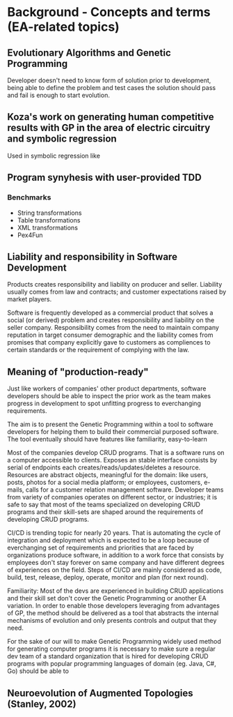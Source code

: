 # Background - Concepts and terms (EA-related topics)

## Evolutionary Algorithms and Genetic Programming

Developer doesn't need to know form of solution prior to development, being able to define the problem and test cases the solution should pass and fail is enough to start evolution.

## Koza's work on generating human competitive results with GP in the area of electric circuitry and symbolic regression

Used in symbolic regression like

## Program synyhesis with user-provided TDD

### Benchmarks

-   String transformations
-   Table transformations
-   XML transformations
-   Pex4Fun

## Liability and responsibility in Software Development

Products creates responsibility and liability on producer and seller. Liability usually comes from law and contracts; and customer expectations raised by market players.

Software is frequently developed as a commercial product that solves a social (or derived) problem and creates responsibility and liability on the seller company. Responsibility comes from the need to maintain company reputation in target consumer demographic and the liability comes from promises that company explicitly gave to customers as compliences to certain standards or the requirement of complying with the law.

## Meaning of "production-ready"

Just like workers of companies' other product departments, software developers should be able to inspect the prior work as the team makes progress in development to spot unfitting progress to everchanging requirements.

The aim is to present the Genetic Programming within a tool to software developers for helping them to build their commercial purposed software. The tool eventually should have features like familiarity, easy-to-learn

Most of the companies develop CRUD programs. That is a software runs on a computer accessible to clients. Exposes an stable interface consists by serial of endpoints each creates/reads/updates/deletes a resource. Resources are abstract objects, meaningful for the domain: like users, posts, photos for a social media platform; or employees, customers, e-mails, calls for a customer relation management software. Developer teams from variety of companies operates on different sector, or industries; it is safe to say that most of the teams specialized on developing CRUD programs and their skill-sets are shaped around the requirements of developing CRUD programs.

CI/CD is trending topic for nearly 20 years. That is automating the cycle of integration and deployment which is expected to be a loop because of everchanging set of requirements and priorities that are faced by organizations produce software, in addition to a work force that consists by employees don't stay forever on same company and have different degrees of experiences on the field. Steps of CI/CD are mainly considered as code, build, test, release, deploy, operate, monitor and plan (for next round).

Familiarity: Most of the devs are experienced in building CRUD applications and their skill set don't cover the Genetic Programming or another EA variation. In order to enable those developers leveraging from advantages of GP, the method should be delivered as a tool that abstracts the internal mechanisms of evolution and only presents controls and output that they need.

For the sake of our will to make Genetic Programming widely used method for generating computer programs it is necessary to make sure a regular dev team of a standard organization that is hired for developing CRUD programs with popular programming languages of domain (eg. Java, C#, Go) should be able to

## Neuroevolution of Augmented Topologies (Stanley, 2002)
